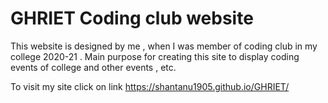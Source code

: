 # GHRIET Coding club website
This website is designed by me , when I was member of coding club in my college 2020-21 . Main purpose for creating this site to display coding events of college and other events , etc.

To visit my site click on link 
https://shantanu1905.github.io/GHRIET/
